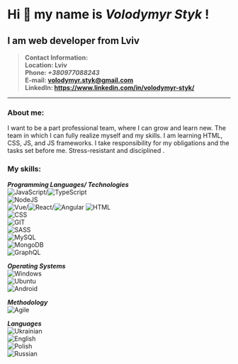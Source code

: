# Hi 👋 my name is *Volodymyr Styk* !
## I am web developer from Lviv
>**Contact Information:**  
**Location: Lviv**  
**Phone: _+380977088243_**  
**E-mail: volodymyr.styk@gmail.com**  
**LinkedIn: https://www.linkedin.com/in/volodymyr-styk/**  
  
--- 
### About me:  
  
I want to be a part professional team, where I can grow and learn new. The team in which I can fully realize myself and my skills. I am learning HTML, CSS, JS, and JS frameworks. I take responsibility for my obligations and the tasks set before me. Stress-resistant and disciplined .  

### My skills:  
**_Programming Languages/ Technologies_**  
![JavaScript](https://img.shields.io/badge/-JavaScript-090909?style=plastic&logo=JavaScript)/![TypeScript](https://img.shields.io/badge/-JavaScript-090909?style=plastic&logo=TypeScript)  
![NodeJS](https://img.shields.io/badge/-Node_JS-090909?style=plastic&logo=nodedotjs)  
![Vue](https://img.shields.io/badge/-React-090909?style=plastic&logo=vuedotjs)/![React](https://img.shields.io/badge/-React-090909?style=plastic&logo=react)/![Angular](https://img.shields.io/badge/-Angular-090909?style=plastic&logo=angular) 
![HTML](https://img.shields.io/badge/-HTML-090909?style=plastic&logo=html5)  
![CSS](https://img.shields.io/badge/-CSS-090909?style=plastic&logo=css3)  
![GIT](https://img.shields.io/badge/-GIT-090909?style=plastic&logo=git)  
![SASS](https://img.shields.io/badge/-SASS-090909?style=plastic&logo=sass)  
![MySQL](https://img.shields.io/badge/-MySQL-090909?style=plastic&logo=mysql)  
![MongoDB](https://img.shields.io/badge/-MongoDB-090909?style=plastic&logo=MongoDB)  
![GraphQL](https://img.shields.io/badge/-MongoDB-090909?style=plastic&logo=graphql)  

**_Operating Systems_**  
![Windows](https://img.shields.io/badge/-Windows-090909?style=plastic&logo=windows)  
![Ubuntu](https://img.shields.io/badge/-Ubuntu-090909?style=plastic&logo=ubuntu)  
![Android](https://img.shields.io/badge/-Android-090909?style=plastic&logo=android)  

**_Methodology_**  
![Agile](https://img.shields.io/badge/-Agile-090909?style=plastic&logo=agile)  

**_Languages_**  
![Ukrainian](https://img.shields.io/badge/Ukrainian-native-yellowgreen)  
![English](https://img.shields.io/badge/English-intermediate-yellowgreen)  
![Polish](https://img.shields.io/badge/Polish-elementary-yellowgreen)  
![Russian](https://img.shields.io/badge/Russian-intermediate-yellowgreen)  

